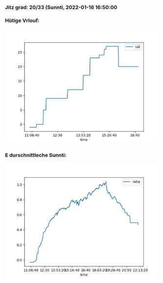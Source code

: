 ### Jitz grad: 20/33 (Sunnti, 2022-01-16 16:50:00

### Hütige Vrlouf:
![Graph](Today.png)

### E durschnittleche Sunnti:
![Graph](Sunnti.png)